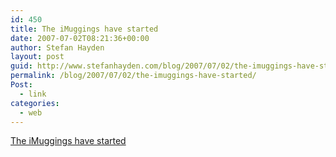 ```yaml
---
id: 450
title: The iMuggings have started
date: 2007-07-02T08:21:36+00:00
author: Stefan Hayden
layout: post
guid: http://www.stefanhayden.com/blog/2007/07/02/the-imuggings-have-started/
permalink: /blog/2007/07/02/the-imuggings-have-started/
Post:
  - link
categories:
  - web
---
```

<p><a href="http://ct.buzzfeed.com/rd?c=buzzfeed&ca=iPhone_Mugging&s=feed&d=0x0&p=0&u=http%3A%2F%2Fwww.buzzfeed.com%2Fbuzz%2FiPhone_Mugging">The iMuggings have started</a>
</p>
